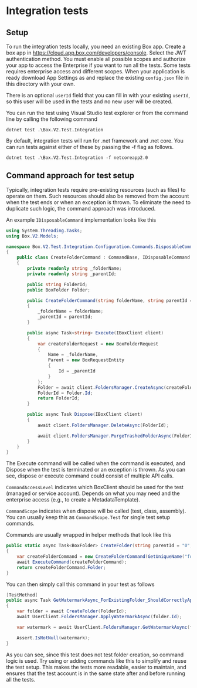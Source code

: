 Integration tests
==================

## Setup

To run the integration tests locally, you need an existing Box app. Create a box app in https://cloud.app.box.com/developers/console. Select the JWT authentication method. You must enable all possible scopes and authorize your app to access the Enterprise if you want to run all the tests. Some tests requires enterprise access and different scopes. When your application is ready download App Settings as and replace the existing `config.json` file in this directory with your own. 

There is an optional `userId` field that you can fill in with your existing `userId`, so this user will be used in the tests and no new user will be created.

You can run the test using Visual Studio test explorer or from the command line by calling the following command 

```
dotnet test .\Box.V2.Test.Integration
```

By default, integration tests will run for .net framework and .net core. You can run tests against either of these by passing the -f flag as follows.

```
dotnet test .\Box.V2.Test.Integration -f netcoreapp2.0
```

## Command approach for test setup

Typically, integration tests require pre-existing resources (such as files) to operate on them. Such resources should also be removed from the account when the test ends or when an exception is thrown. To eliminate the need to duplicate such logic, the command approach was introduced.

An example `IDisposableCommand` implementation looks like this 

```c#
using System.Threading.Tasks;
using Box.V2.Models;

namespace Box.V2.Test.Integration.Configuration.Commands.DisposableCommands
{
    public class CreateFolderCommand : CommandBase, IDisposableCommand
    {
        private readonly string _folderName;
        private readonly string _parentId;

        public string FolderId;
        public BoxFolder Folder;

        public CreateFolderCommand(string folderName, string parentId = "0", CommandScope scope = CommandScope.Test, CommandAccessLevel accessLevel = CommandAccessLevel.User) : base(scope, accessLevel)
        {
            _folderName = folderName;
            _parentId = parentId;
        }

        public async Task<string> Execute(IBoxClient client)
        {
            var createFolderRequest = new BoxFolderRequest
            {
                Name = _folderName,
                Parent = new BoxRequestEntity
                {
                    Id = _parentId
                }
            };
            Folder = await client.FoldersManager.CreateAsync(createFolderRequest);
            FolderId = Folder.Id;
            return FolderId;
        }

        public async Task Dispose(IBoxClient client)
        {
            await client.FoldersManager.DeleteAsync(FolderId);

            await client.FoldersManager.PurgeTrashedFolderAsync(FolderId);
        }
    }
}
```

The Execute command will be called when the command is executed, and Dispose when the test is terminated or an exception is thrown. As you can see, dispose or execute command could consist of multiple API calls. 

`CommandAccessLevel` indicates which BoxClient should be used for the test (managed or service account). Depends on what you may need and the enterprise access (e.g., to create a MetadataTemplate).

`CommandScope` indicates when dispose will be called (test, class, assembly). You can usually keep this as `CommandScope.Test` for single test setup commands.

Commands are usually wrapped in helper methods that look like this

```c#
public static async Task<BoxFolder> CreateFolder(string parentId = "0", CommandScope commandScope = CommandScope.Test, CommandAccessLevel accessLevel = CommandAccessLevel.User)
{
    var createFolderCommand = new CreateFolderCommand(GetUniqueName("folder"), parentId, commandScope, accessLevel);
    await ExecuteCommand(createFolderCommand);
    return createFolderCommand.Folder;
}
```

You can then simply call this command in your test as follows

```c#
[TestMethod]
public async Task GetWatermarkAsync_ForExistingFolder_ShouldCorrectlyApplyWatermarkOnFolder()
{
    var folder = await CreateFolder(FolderId);
    await UserClient.FoldersManager.ApplyWatermarkAsync(folder.Id);

    var watermark = await UserClient.FoldersManager.GetWatermarkAsync(folder.Id);

    Assert.IsNotNull(watermark);
}
```

As you can see, since this test does not test folder creation, so command logic is used. Try using or adding commands like this to simplify and reuse the test setup. This makes the tests more readable, easier to maintain, and ensures that the test account is in the same state after and before running all the tests.